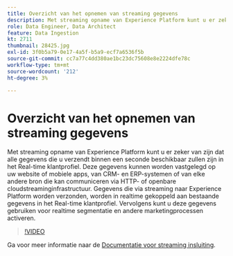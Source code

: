 ```yaml
---
title: Overzicht van het opnemen van streaming gegevens
description: Met streaming opname van Experience Platform kunt u er zeker van zijn dat alle gegevens die u verzendt binnen een seconde beschikbaar zullen zijn in het Real-time klantprofiel. Deze gegevens kunnen worden vastgelegd op uw website of mobiele apps, van CRM- en ERP-systemen of van elke andere bron die kan communiceren via HTTP- of openbare cloudstreaminginfrastructuur. Gegevens die via streaming naar Experience Platform worden verzonden, worden in realtime gekoppeld aan bestaande gegevens in het Real-time klantprofiel. Vervolgens kunt u deze gegevens gebruiken voor realtime segmentatie en andere marketingprocessen activeren.
role: Data Engineer, Data Architect
feature: Data Ingestion
kt: 2711
thumbnail: 28425.jpg
exl-id: 3f0b5a79-0e17-4a5f-b5a9-ecf7a6536f5b
source-git-commit: cc7a77c4dd380ae1bc23dc75608e8e2224dfe78c
workflow-type: tm+mt
source-wordcount: '212'
ht-degree: 3%

---
```


# Overzicht van het opnemen van streaming gegevens

Met streaming opname van Experience Platform kunt u er zeker van zijn dat alle gegevens die u verzendt binnen een seconde beschikbaar zullen zijn in het Real-time klantprofiel. Deze gegevens kunnen worden vastgelegd op uw website of mobiele apps, van CRM- en ERP-systemen of van elke andere bron die kan communiceren via HTTP- of openbare cloudstreaminginfrastructuur. Gegevens die via streaming naar Experience Platform worden verzonden, worden in realtime gekoppeld aan bestaande gegevens in het Real-time klantprofiel. Vervolgens kunt u deze gegevens gebruiken voor realtime segmentatie en andere marketingprocessen activeren.

>[!VIDEO](https://video.tv.adobe.com/v/28425?quality=12&learn=on)

Ga voor meer informatie naar de [Documentatie voor streaming insluiting](https://experienceleague.adobe.com/docs/experience-platform/ingestion/streaming/overview.html?lang=nl).